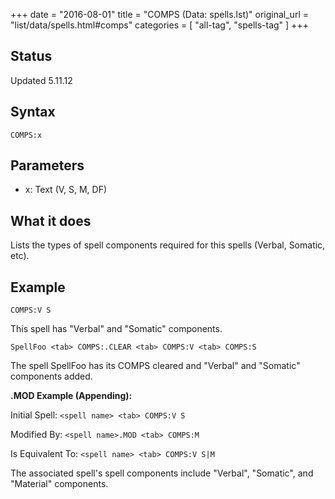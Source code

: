 +++
date = "2016-08-01"
title = "COMPS (Data: spells.lst)"
original_url = "list/data/spells.html#comps"
categories = [ "all-tag", "spells-tag" ]
+++

## Status

Updated 5.11.12

## Syntax

`COMPS:x`

## Parameters

-   x: Text (V, S, M, DF)



What it does
------------

Lists the types of spell components required for this spells (Verbal,
Somatic, etc).

Example
-------

`COMPS:V S`

This spell has "Verbal" and "Somatic" components.

`SpellFoo <tab> COMPS:.CLEAR <tab> COMPS:V <tab> COMPS:S`

The spell SpellFoo has its COMPS cleared and "Verbal" and "Somatic"
components added.

**.MOD Example (Appending):**

Initial Spell: `<spell name> <tab> COMPS:V S`

Modified By: `<spell name>.MOD <tab> COMPS:M`

Is Equivalent To: `<spell name> <tab> COMPS:V S|M`

The associated spell's spell components include "Verbal", "Somatic", and
"Material" components.

